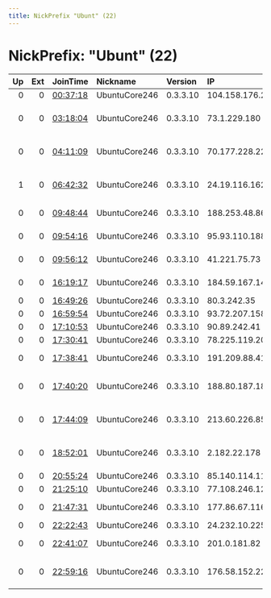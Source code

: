 ```yaml
---
title: NickPrefix "Ubunt" (22)
---
```


# NickPrefix: "Ubunt" (22)

|   Up |   Ext | JoinTime                                                                                            | Nickname      | Version   | IP              | AS                                       | CC   |   ORp |   Dirp | OS    | Contact   |   eFamMembers |
|-----:|------:|:----------------------------------------------------------------------------------------------------|:--------------|:----------|:----------------|:-----------------------------------------|:-----|------:|-------:|:------|:----------|--------------:|
|    0 |     0 | [00:37:18](https://metrics.torproject.org/rs.html#details/8700AE588AC8A9C7355A5D1E38945CAF8DE166EB) | UbuntuCore246 | 0.3.3.10  | 104.158.176.201 | ViaNetTV Inc                             | ca   | 36313 |      0 | Linux | None      |             1 |
|    0 |     0 | [03:18:04](https://metrics.torproject.org/rs.html#details/68724A99DCB6745E2153CA95E711B11ECA4D019A) | UbuntuCore246 | 0.3.3.10  | 73.1.229.180    | Comcast Cable Communications, LLC        | us   | 41921 |      0 | Linux | None      |             1 |
|    0 |     0 | [04:11:09](https://metrics.torproject.org/rs.html#details/60EE6F0DE516D12FD327136B47AFC59B36CEB969) | UbuntuCore246 | 0.3.3.10  | 70.177.228.221  | Cox Communications Inc.                  | us   | 41977 |      0 | Linux | None      |             1 |
|    1 |     0 | [06:42:32](https://metrics.torproject.org/rs.html#details/EC88319B4E31BF3B038BA58068C3921EB9DA7706) | UbuntuCore246 | 0.3.3.10  | 24.19.116.162   | Comcast Cable Communications, LLC        | us   | 39651 |      0 | Linux | None      |             1 |
|    0 |     0 | [09:48:44](https://metrics.torproject.org/rs.html#details/983FA2A5885C74D528DEA856920CE5DFB18BFC3C) | UbuntuCore246 | 0.3.3.10  | 188.253.48.86   | Arya Pars Internet Gostar Co.            | ir   | 45613 |      0 | Linux | None      |             1 |
|    0 |     0 | [09:54:16](https://metrics.torproject.org/rs.html#details/6BCBBA3FA1661505BA24F1C0B0D7A985EED29F7D) | UbuntuCore246 | 0.3.3.10  | 95.93.110.188   | Nos Comunicacoes, S.A.                   | pt   | 45289 |      0 | Linux | None      |             1 |
|    0 |     0 | [09:56:12](https://metrics.torproject.org/rs.html#details/F66B219C2BC365415064BCE26F3FD78673B8BA44) | UbuntuCore246 | 0.3.3.10  | 41.221.75.73    | Teledata Mozambique                      | mz   | 39205 |      0 | Linux | None      |             1 |
|    0 |     0 | [16:19:17](https://metrics.torproject.org/rs.html#details/05A6B09C8B084DE7FEB85F502BEB41333513C875) | UbuntuCore246 | 0.3.3.10  | 184.59.167.148  | Time Warner Cable Internet LLC           | us   | 37923 |      0 | Linux | None      |             1 |
|    0 |     0 | [16:49:26](https://metrics.torproject.org/rs.html#details/80E92263F6D5C79E4F4658C40AFA1B97BF2D4B0A) | UbuntuCore246 | 0.3.3.10  | 80.3.242.35     | Virgin Media Limited                     | gb   | 40051 |      0 | Linux | None      |             1 |
|    0 |     0 | [16:59:54](https://metrics.torproject.org/rs.html#details/DDDA585407EC01E8AF87E15881B92539EBFA9E2E) | UbuntuCore246 | 0.3.3.10  | 93.72.207.158   | Volia                                    | ua   | 34601 |      0 | Linux | None      |             1 |
|    0 |     0 | [17:10:53](https://metrics.torproject.org/rs.html#details/88AD8BF4D3539DC0179CBBF7B5AE18E203F981CD) | UbuntuCore246 | 0.3.3.10  | 90.89.242.41    | Orange                                   | fr   | 45979 |      0 | Linux | None      |             1 |
|    0 |     0 | [17:30:41](https://metrics.torproject.org/rs.html#details/AD2F6E3FCCDEBA620C0DB8343F586A9A4BF07647) | UbuntuCore246 | 0.3.3.10  | 78.225.119.208  | Free SAS                                 | fr   | 44389 |      0 | Linux | None      |             1 |
|    0 |     0 | [17:38:41](https://metrics.torproject.org/rs.html#details/7CAF037176BD0FB92429128FE21AE351809AA1A4) | UbuntuCore246 | 0.3.3.10  | 191.209.88.41   | TELEFu00D4NICA BRASIL S.A                | br   | 43095 |      0 | Linux | None      |             1 |
|    0 |     0 | [17:40:20](https://metrics.torproject.org/rs.html#details/A0E20B17267A24B86CB82F1BC4F835D8745FC097) | UbuntuCore246 | 0.3.3.10  | 188.80.187.183  | Servicos De Comunicacoes E Multimedia S. | pt   | 36383 |      0 | Linux | None      |             1 |
|    0 |     0 | [17:44:09](https://metrics.torproject.org/rs.html#details/0E79FE7F3A05E10E606396E4ED16F3624280D38E) | UbuntuCore246 | 0.3.3.10  | 213.60.226.85   | R Cable y Telecomunicaciones Galicia, S. | es   | 35407 |      0 | Linux | None      |             1 |
|    0 |     0 | [18:52:01](https://metrics.torproject.org/rs.html#details/65264DD2BB062E5D8FFEE2D22E1E6DCC038F28A8) | UbuntuCore246 | 0.3.3.10  | 2.182.22.178    | Iran Telecommunication Company PJS       | ir   | 34067 |      0 | Linux | None      |             1 |
|    0 |     0 | [20:55:24](https://metrics.torproject.org/rs.html#details/FBC74D9F49DC62FC7040F6AB3B9C6078DBAE0C4B) | UbuntuCore246 | 0.3.3.10  | 85.140.114.117  | MTS PJSC                                 | ru   | 38241 |      0 | Linux | None      |             1 |
|    0 |     0 | [21:25:10](https://metrics.torproject.org/rs.html#details/1AB60DA67BE2725AA0F06B3B1892108DCAD35FD8) | UbuntuCore246 | 0.3.3.10  | 77.108.246.120  | MTS PJSC                                 | ru   | 42365 |      0 | Linux | None      |             1 |
|    0 |     0 | [21:47:31](https://metrics.torproject.org/rs.html#details/1B6FB710A8C5E53FE52690D88DAACDC8D6C3BEDD) | UbuntuCore246 | 0.3.3.10  | 177.86.67.116   | claudio jose lara -me                    | br   | 43705 |      0 | Linux | None      |             1 |
|    0 |     0 | [22:22:43](https://metrics.torproject.org/rs.html#details/AB8642DE42701A4E94C945DA75FAB07C5E7101AB) | UbuntuCore246 | 0.3.3.10  | 24.232.10.225   | Prima S.A.                               | ar   | 38199 |      0 | Linux | None      |             1 |
|    0 |     0 | [22:41:07](https://metrics.torproject.org/rs.html#details/7A7E5B44A712626CA2A8FC03F3C7E87ACCD74264) | UbuntuCore246 | 0.3.3.10  | 201.0.181.82    | TELEFu00D4NICA BRASIL S.A                | br   | 42051 |      0 | Linux | None      |             1 |
|    0 |     0 | [22:59:16](https://metrics.torproject.org/rs.html#details/D67C32596D4436677B7FE3D34D1BA6BAD03F98CF) | UbuntuCore246 | 0.3.3.10  | 176.58.152.229  | Wind Hellas Telecommunications SA        | gr   | 33095 |      0 | Linux | None      |             1 |
